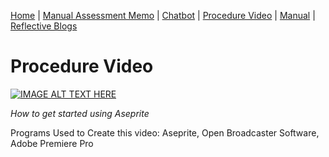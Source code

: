 [Home](index.md) | [Manual Assessment Memo](manual_assessment_memo.md) | [Chatbot](chatbot.md) | [Procedure Video](procedure_video.md) | [Manual](manual.md) | [Reflective Blogs](reflective_blogs.md) 


# Procedure Video

[![IMAGE ALT TEXT HERE](https://img.youtube.com/vi/mhiqqvucO9I/0.jpg)](https://www.youtube.com/watch?v=mhiqqvucO9I)
  
  *How to get started using Aseprite*

Programs Used to Create this video: Aseprite, Open Broadcaster Software, Adobe Premiere Pro
